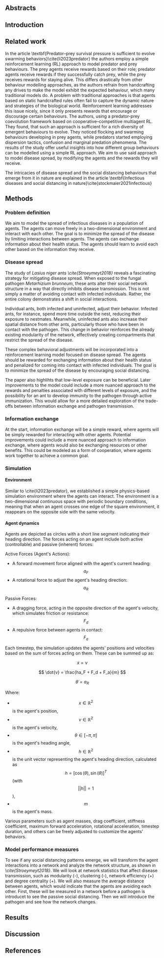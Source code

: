 
## Abstracts

## Introduction

## Related work

In the article \textbf{Predator–prey survival pressure is sufficient to evolve swarming behaviors}\cite{li2023predator} the authors employ a simple reinforcement learning (RL) approach to model predator and prey behaviours. The prey agents receive rewards based on their role; predator agents receive rewards if they successfully catch prey, while the prey receives rewards for staying alive. This differs drastically from other behaviour modelling approaches, as the authors refrain from handcrafting any drives to make the model exhibit the expected behaviour, which many traditional models do. A problem with traditional approaches is that agents based on static handcrafted rules often fail to capture the dynamic nature and strategies of the biological world. Reinforcement learning addresses this issue nicely, since it only presents rewards that encourage or discourage certain behaviours. The authors, using a predator-prey coevolution framework based on cooperative–competitive multiagent RL. They found, that such an approach is sufficient for a rich diversity of emergent behaviours to evolve. They noticed flocking and swarming behaviours developing in prey agents, while predators started employing dispersion tactics, confusion and marginal predation phenomena. The results of the study offer useful insights into how different group behaviours can be modelled using a simple RL approach. We aim to use said approach to model disease spread, by modifying the agents and the rewards they will receive.

The intricacies of disease spread and the social distancing behaviours that emerge from it in nature are explained in the article \textbf{Infectious diseases and social distancing in nature}\cite{stockmaier2021infectious}

## Methods

### Problem definition
We aim to model the spread of infectious diseases in a population of agents. The agents can move freely in a two-dimensional environment and interact with each other. The goal is to minimize the spread of the disease by limiting interactions between agents. The agents can exchange information about their health status. The agents should learn to avoid each other based on the information they receive.

### Disease spread
The study of *Lasius niger* ants *\cite{Stroeymeyt2018}* reveals a fascinating strategy for mitigating disease spread. When exposed to the fungal pathogen *Metarhizium brunneum*, these ants alter their social network structure in a way that directly inhibits disease transmission. This is not simply a matter of avoiding contact with infected individuals. Rather, the entire colony demonstrates a shift in social interactions.

Individual ants, both infected and uninfected, adjust their behavior. Infected ants, for instance, spend more time outside the nest, reducing their exposure to nestmates. Meanwhile, uninfected ants also increase their spatial distance from other ants, particularly those who have been in contact with the pathogen. This change in behavior reinforces the already existing modularity of the network, effectively creating compartments that restrict the spread of the disease.

These complex behavioral adjustments will be incorporated into a reinforcement learning model focused on disease spread. The agents should be rewarded for exchanging information about their health status and penalized for coming into contact with infected individuals. The goal is to minimize the spread of the disease by encouraging social distancing.

The paper also highlihts that low-level exposure can be beneficial. Later improvements to the model could include a more nuanced approach to the rewards and penalties associated with different levels of exposure, and the possibility for an ant to develop immunity to the pathogen through active immunization. This would allow for a more detailed exploration of the trade-offs between information exchange and pathogen transmission.

### Information exchange
At the start, information exchange will be a simple reward, where agents will be simply rewarded for interacting with other agents. Potential improvements could include a more nuanced approach to information exchange, where agents would also be exchanging resources or other benefits. This could be modeled as a form of cooperation, where agents work together to achieve a common goal.

### Simulation  

#### Environment
Similar to \cite{li2023predator}, we established a simple physics-based simulation environment where the agents can interact. The environment is a two-dimensional continuous space with periodic boundary conditions, meaning that when an agent crosses one edge of the square environment, it reappears on the opposite side with the same velocity.

#### Agent dynamics
Agents are depicted as circles with a short line segment indicating their heading direction. The forces acting on an agent include both active (controllable) and passive (inherent) forces:

Active Forces (Agent's Actions):
- A forward movement force aligned with the agent's current heading: $$a_F$$
- A rotational force to adjust the agent's heading direction: $$a_R$$

Passive Forces:
- A dragging force, acting in the opposite direction of the agent's velocity, which simulates friction or resistance: $$F_d$$
- A repulsive force between agents in contact: $$F_a$$

Each timestep, the simulation updates the agents' positions and velocities based on the sum of forces acting on them. These can be summed up as:

$$
\dot{x} = v
$$  

$$
\dot{v} = \frac{ha_F + F_d + F_a}{m}
$$  

$$
\dot{\theta} = a_R
$$  

Where:
- $$x \in \mathbb{R}^2$$ is the agent's position,
- $$v \in \mathbb{R}^2$$ is the agent's velocity,
- $$\theta \in [-\pi, \pi]$$ is the agent's heading angle,
- $$h \in \mathbb{R}^2$$ is the unit vector representing the agent's heading direction, calculated as $$h = [\cos(\theta), \sin(\theta)]^T$$ (with $$||h|| = 1$$),
- $$m$$ is the agent's mass.

Various parameters such as agent masses, drag coefficient, stiffness coefficient, maximum forward acceleration, rotational acceleration, timestep duration, and others can be freely adjusted to customize the agents' behaviors.


### Model performance measures
To see if any social distancing patterns emerge, we will transform the agent interactions into a network and analyze the network structure, as shown in *\cite{Stroeymeyt2018}*. We will look at network statistics that affect disease transmission, such as modularity (-), clustering (-), network efficiency (+) and degree centrality (+). We will also measure the average distance between agents, which would indicate that the agents are avoiding each other. First, these will be measured in a network before a pathogen is introducet to see the passive social distancing. Then we will introduce the pathogen and see how the network changes.

## Results

## Discussion

## References

